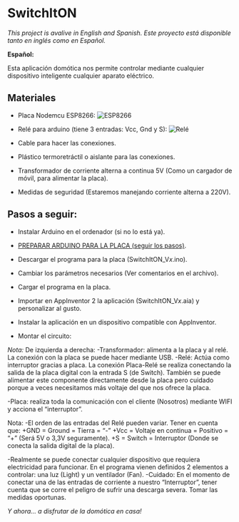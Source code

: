 # SwitchItON

*This project is avalive in English and Spanish.*
*Este proyecto está disponible tanto en inglés como en Español.*


**Español:**

Esta aplicación domótica nos permite controlar mediante cualquier dispositivo inteligente cualquier aparato eléctrico. 

## Materiales

- Placa Nodemcu ESP8266:
![ESP8266](https://github.com/Jkutkut/SwitchItON/blob/master/imgs/esp8266.png)

- Relé para arduino (tiene 3 entradas: Vcc, Gnd y S):
![Relé](https://github.com/Jkutkut/SwitchItON/blob/master/imgs/relay.png)

- Cable para hacer las conexiones.
- Plástico termoretráctil o aislante para las conexiones.
- Transformador de corriente alterna a continua 5V (Como un cargador de móvil, para alimentar la placa).
- Medidas de seguridad (Estaremos manejando corriente alterna a 220V).

## Pasos a seguir:
- Instalar Arduino en el ordenador (si no lo está ya).

- [PREPARAR ARDUINO PARA LA PLACA (seguir los pasos)](https://www.youtube.com/watch?v=0g7sazWXfEI).

- Descargar el programa para la placa (SwitchItON_V*x*.ino).

- Cambiar los parámetros necesarios (Ver comentarios en el archivo).

- Cargar el programa en la placa.

- Importar en AppInventor 2 la aplicación (SwitchItON_V*x*.aia) y personalizar al gusto.

- Instalar la aplicación en un dispositivo compatible con AppInventor.

- Montar el circuito:

*Nota:* De izquierda a derecha:
-Transformador: alimenta a la placa y al relé. La conexión con la placa se puede hacer mediante USB.
-Relé: Actúa como interruptor gracias a placa. La conexión Placa-Relé se realiza conectando la salida de la placa digital con la entrada S (de Switch). También se puede alimentar este componente directamente desde la placa pero cuidado porque a veces necesitamos más voltaje del que nos ofrece la placa.
 
-Placa: realiza toda la comunicación con el cliente (Nosotros) mediante WIFI y acciona el “interruptor”.


Nota:
-El orden de las entradas del Relé pueden variar. Tener en cuenta que:
   +GND = Ground = Tierra = “-”
   +Vcc = Voltaje en continua = Positivo = “+” (Será 5V o 3,3V seguramente).
   +S = Switch = Interruptor (Donde se conecta la salida digital de la placa).

-Realmente se puede conectar cualquier dispositivo que requiera electricidad para funcionar. En el programa vienen definidos 2 elementos a controlar: una luz (Light) y un ventilador (Fan).
-Cuidado: En el momento de conectar una de las entradas de corriente a nuestro “Interruptor”, tener cuenta que se corre el peligro de sufrir una descarga severa. Tomar las medidas oportunas.



*Y ahora… a disfrutar de la domótica en casa!*
